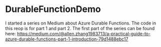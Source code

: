 # DurableFunctionDemo
I started a series on Medium about Azure Durable Functions. 
The code in this reop is for part 1 and part 2.
The first part of the series can be found here: 
https://medium.com/@allen.zhang1983713/a-practical-guide-to-azure-durable-functions-part-1-introduction-79d1488ebc17
